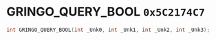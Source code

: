 # GRINGO_QUERY_BOOL `0x5C2174C7`

```cpp
int GRINGO_QUERY_BOOL(int _Unk0, int _Unk1, int _Unk2, int _Unk3);
```